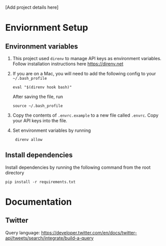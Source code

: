 [Add project details here]

# Enviornment Setup 
## Environment variables
1. This project used `direnv` to manage API keys as environment variables. Follow installation instructions here https://direnv.net

2. If you are on a Mac, you will need to add the following config to your `~/.bash_profile`

    ```eval "$(direnv hook bash)"```

    After saving the file, run 
    
    ```source ~/.bash_profile```

3. Copy the contents of `.envrc.example` to a new file called `.envrc`. Copy your API keys into the file.

4. Set environment variables by running 

    ``` direnv allow``` 

## Install dependencies
Install dependencies by running the following command from the root directory 

 `pip install -r requirements.txt`


 # Documentation
 ## Twitter
 Query language: https://developer.twitter.com/en/docs/twitter-api/tweets/search/integrate/build-a-query
